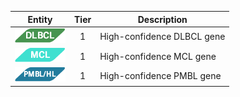 |Entity|Tier|Description              |
|:----:|:----:|------------------------------|
|![DLBCL](images/icons/DLBCL_tier1.png) | 1 | High-confidence DLBCL gene|
|![MCL](images/icons/MCL_tier1.png) | 1 | High-confidence MCL gene|
|![PMBL](images/icons/PMBL_tier1.png) | 1 | High-confidence PMBL gene|
